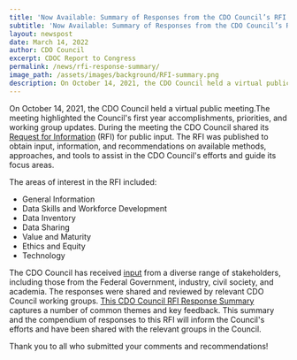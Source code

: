 ```yaml
---
title: 'Now Available: Summary of Responses from the CDO Council’s RFI'
subtitle: 'Now Available: Summary of Responses from the CDO Council’s RFI'
layout: newspost
date: March 14, 2022
author: CDO Council
excerpt: CDOC Report to Congress
permalink: /news/rfi-response-summary/
image_path: /assets/images/background/RFI-summary.png
description: On October 14, 2021, the CDO Council held a virtual public meeting.The meeting highlighted the Council's first year accomplishments, priorities, and working group updates...
---
```

On October 14, 2021, the CDO Council held a virtual public meeting.The meeting highlighted the Council's first year accomplishments, priorities, and working group updates. During the meeting the CDO Council shared its <a href="https://www.federalregister.gov/documents/2021/10/14/2021-22267/office-of-shared-solutions-and-performance-improvement-osspi-chief-data-officers-council-cdo-request">Request for Information</a> (RFI) for public input. The RFI was published to obtain input, information, and recommendations on available methods, approaches, and tools to assist in the CDO Council's efforts and guide its focus areas. 

The areas of interest in the RFI included:
- General Information
- Data Skills and Workforce Development
- Data Inventory
- Data Sharing
- Value and Maturity
- Ethics and Equity
- Technology

The CDO Council has received <a href="https://www.regulations.gov/document/GSA-GSA-2021-0021-0001/comment">input</a> from a diverse range of stakeholders, including those from the Federal Government, industry, civil society, and academia. The responses were shared and reviewed by relevant CDO Council working groups. <a href="{{ site.baseurl }}/assets/documents/Summary_of_CDOC_RFI_Responses_Feb_22.pdf">This CDO Council RFI Response Summary</a> captures a number of common themes and key feedback. This summary and the compendium of responses to this RFI will inform the Council's efforts and have been shared with the relevant groups in the Council.

Thank you to all who submitted your comments and recommendations!
